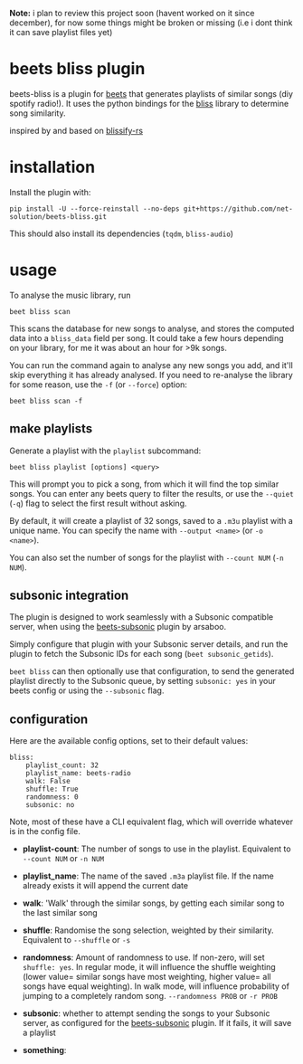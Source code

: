 **Note:** i plan to review this project soon (havent worked on it since
december), for now some things might be broken or missing (i.e i dont think it
can save playlist files yet)

# beets bliss plugin

beets-bliss is a plugin for [beets](https://github.com/beetbox/beets) that
generates playlists of similar songs (diy spotify radio!). It uses the python
bindings for the [bliss](https://pypi.org/project/bliss-audio/) library to
determine song similarity.

inspired by and based on [blissify-rs](https://github.com/polochon-street/blissify-rs)

# installation

Install the plugin with:

```
pip install -U --force-reinstall --no-deps git+https://github.com/net-solution/beets-bliss.git
```

This should also install its dependencies (`tqdm`, `bliss-audio`)

# usage

To analyse the music library, run

```
beet bliss scan
```

This scans the database for new songs to analyse, and stores the computed data
into a `bliss_data` field per song. It could take a few hours depending on your
library, for me it was about an hour for >9k songs.

You can run the command again to analyse any new songs you add, and it'll skip
everything it has already analysed. If you need to re-analyse the library for
some reason, use the `-f` (or `--force`) option:

```
beet bliss scan -f
```

## make playlists

Generate a playlist with the `playlist` subcommand:

```
beet bliss playlist [options] <query>
```

This will prompt you to pick a song, from which it will find the top similar
songs. You can enter any beets query to filter the results, or use the `--quiet`
(`-q`) flag to select the first result without asking.

By default, it will create a playlist of 32 songs, saved to a `.m3u` playlist
with a unique name. You can specify the name with `--output <name>` (or `-o
<name>`).

You can also set the number of songs for the playlist with `--count NUM` (`-n
NUM`).

## subsonic integration

The plugin is designed to work seamlessly with a Subsonic compatible server,
when using the [beets-subsonic](https://github.com/arsaboo/beets-subsonic)
plugin by arsaboo.

Simply configure that plugin with your Subsonic server details, and run the
plugin to fetch the Subsonic IDs for each song (`beet subsonic_getids`).

`beet bliss` can then optionally use that configuration, to send the generated
playlist directly to the Subsonic queue, by setting `subsonic: yes` in your
beets config or using the `--subsonic` flag.

## configuration

Here are the available config options, set to their default values:

```
bliss:
    playlist_count: 32
    playlist_name: beets-radio
    walk: False
    shuffle: True
    randomness: 0
    subsonic: no

```

Note, most of these have a CLI equivalent flag, which will override whatever is
in the config file.

- **playlist-count**: The number of songs to use in the playlist. Equivalent to
  `--count NUM` or `-n NUM`

- **playlist_name**: The name of the saved `.m3a` playlist file. If the name
  already exists it will append the current date

- **walk**: 'Walk' through the similar songs, by getting each similar song to the
  last similar song

- **shuffle**: Randomise the song selection, weighted by their similarity.
  Equivalent to `--shuffle` or `-s`

- **randomness**: Amount of randomness to use. If non-zero, will set `shuffle:
yes`. In regular mode, it will influence the shuffle weighting (lower value=
  similar songs have most weighting, higher value= all songs have equal
  weighting). In walk mode, will influence probability of jumping to a
  completely random song. `--randomness PROB` or `-r PROB`

- **subsonic**: whether to attempt sending the songs to your Subsonic server, as
  configured for the [beets-subsonic](https://github.com/arsaboo/beets-subsonic)
  plugin. If it fails, it will save a playlist

- **something**:
